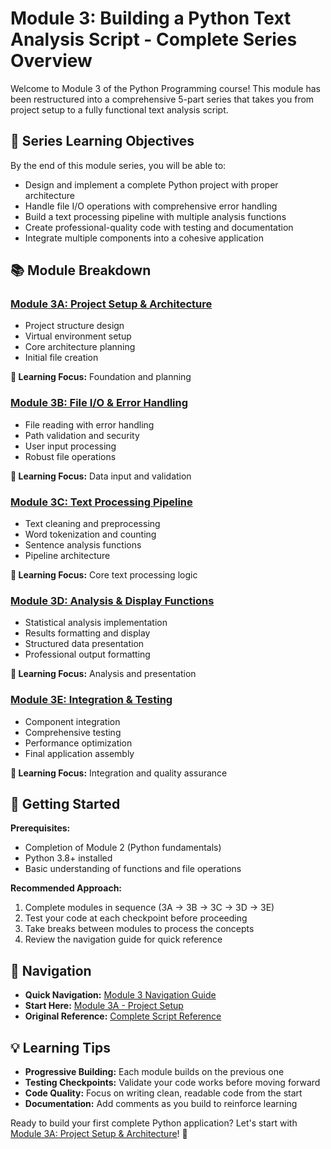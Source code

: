 # Module 3: Building a Python Text Analysis Script - Complete Series Overview

Welcome to Module 3 of the Python Programming course! This module has been restructured into a comprehensive 5-part series that takes you from project setup to a fully functional text analysis script.

## 🎯 Series Learning Objectives

By the end of this module series, you will be able to:

- Design and implement a complete Python project with proper architecture
- Handle file I/O operations with comprehensive error handling
- Build a text processing pipeline with multiple analysis functions
- Create professional-quality code with testing and documentation
- Integrate multiple components into a cohesive application

## 📚 Module Breakdown

### [Module 3A: Project Setup & Architecture](module3A-setup.md)

- Project structure design
- Virtual environment setup
- Core architecture planning
- Initial file creation

**🎯 Learning Focus:** Foundation and planning

### [Module 3B: File I/O & Error Handling](module3B-file-io.md)

- File reading with error handling
- Path validation and security
- User input processing
- Robust file operations

**🎯 Learning Focus:** Data input and validation

### [Module 3C: Text Processing Pipeline](module3C-text-processing.md)

- Text cleaning and preprocessing
- Word tokenization and counting
- Sentence analysis functions
- Pipeline architecture

**🎯 Learning Focus:** Core text processing logic

### [Module 3D: Analysis & Display Functions](module3D-analysis.md)

- Statistical analysis implementation
- Results formatting and display
- Structured data presentation
- Professional output formatting

**🎯 Learning Focus:** Analysis and presentation

### [Module 3E: Integration & Testing](module3E-integration.md)

- Component integration
- Comprehensive testing
- Performance optimization
- Final application assembly

**🎯 Learning Focus:** Integration and quality assurance

## 🚀 Getting Started

**Prerequisites:**

- Completion of Module 2 (Python fundamentals)
- Python 3.8+ installed
- Basic understanding of functions and file operations

**Recommended Approach:**

1. Complete modules in sequence (3A → 3B → 3C → 3D → 3E)
2. Test your code at each checkpoint before proceeding
3. Take breaks between modules to process the concepts
4. Review the navigation guide for quick reference

## 📖 Navigation

- **Quick Navigation:** [Module 3 Navigation Guide](module3-navigation.md)
- **Start Here:** [Module 3A - Project Setup](module3A-setup.md)
- **Original Reference:** [Complete Script Reference](module3-building-script.md)

## 💡 Learning Tips

- **Progressive Building:** Each module builds on the previous one
- **Testing Checkpoints:** Validate your code works before moving forward
- **Code Quality:** Focus on writing clean, readable code from the start
- **Documentation:** Add comments as you build to reinforce learning

Ready to build your first complete Python application? Let's start with [Module 3A: Project Setup & Architecture](module3A-setup.md)! 🎉
